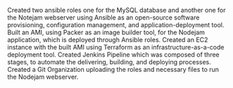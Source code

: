 Created two ansible roles one for the MySQL database and another one for the Notejam webserver using Ansible as an open-source software provisioning, configuration management, and application-deployment tool.
Built an AMI, using Packer as an image builder tool, for the Nodejam application, which is deployed through Ansible roles.
Created an EC2 instance with the built AMI using Terraform as an infrastructure-as-a-code deployment tool.
Created Jenkins Pipeline which was composed of three stages, to automate the delivering, building, and deploying processes.
Created a Git Organization uploading the roles and necessary files to run the Nodejam webserver.
